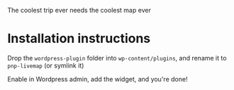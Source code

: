 The coolest trip ever needs the coolest map ever

Installation instructions
=========================

Drop the `wordpress-plugin` folder into `wp-content/plugins`, and rename it to `pnp-livemap` (or symlink it)

Enable in Wordpress admin, add the widget, and you're done!
